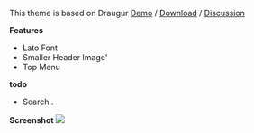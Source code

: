 This theme is based on Draugur
[Demo](//gustavlindqvist.se) / [Download](https://github.com/reedyn/Draugur/releases/latest) / [Discussion](https://ghost.org/forum/themes/5427-draugur-minimalistic-theme)

**Features**

* Lato Font
* Smaller Header Image'
* Top Menu

**todo**
* Search..

**Screenshot**
![](http://i.imgur.com/c5DgPEy.jpg)
